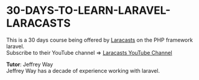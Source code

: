 # 30-DAYS-TO-LEARN-LARAVEL-LARACASTS
This is a 30 days course being offered by [Laracasts](https://laracasts.com/) on the PHP framework laravel.  
Subscribe to their YouTube channel => [Laracasts YouTube Channel](https://www.youtube.com/@laracastsofficial)

**Tutor**: Jeffrey Way  
Jeffrey Way has a decade of experience working with laravel.
